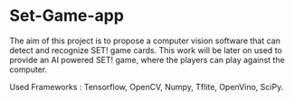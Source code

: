 # Set-Game-app

The aim of this project is to propose a computer vision software that can detect and recognize SET! game cards. This work will be later on used to provide an AI powered SET! game, where the players can play against the computer.

Used Frameworks : Tensorflow, OpenCV, Numpy, Tflite, OpenVino, SciPy.
